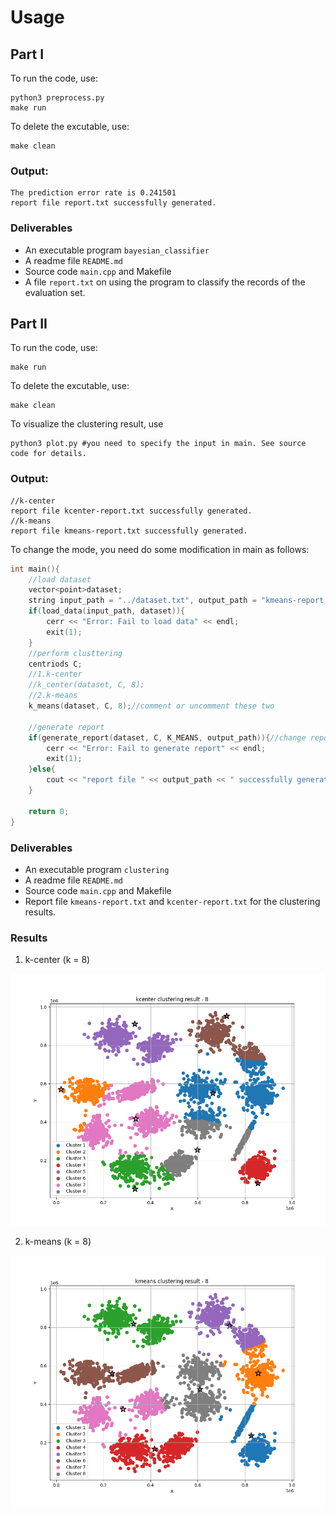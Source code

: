 # Usage

## Part I

To run the code, use:

```
python3 preprocess.py
make run
```

To delete the excutable, use:

```
make clean
```

### Output:

```
The prediction error rate is 0.241501
report file report.txt successfully generated.
```

### Deliverables

- An executable program `bayesian_classifier`
- A readme file `README.md`
- Source code `main.cpp` and Makefile
- A file `report.txt` on using the program to classify the records of the evaluation set.

## Part II

To run the code, use:

```
make run
```

To delete the excutable, use:

```
make clean
```

To visualize the clustering result, use

```
python3 plot.py #you need to specify the input in main. See source code for details.
```

### Output:

```
//k-center
report file kcenter-report.txt successfully generated.
//k-means
report file kmeans-report.txt successfully generated.
```

To change the mode, you need do some modification in main as follows:

```c++
int main(){
    //load dataset
    vector<point>dataset;
    string input_path = "../dataset.txt", output_path = "kmeans-report.txt";//output_path need modify
    if(load_data(input_path, dataset)){
        cerr << "Error: Fail to load data" << endl;
        exit(1);
    }
    //perform clusttering
    centriods C;
    //1.k-center
    //k_center(dataset, C, 8);
    //2.k-means
    k_means(dataset, C, 8);//comment or uncomment these two

    //generate report
    if(generate_report(dataset, C, K_MEANS, output_path)){//change report mode K_MEANS & K_CENTER
        cerr << "Error: Fail to generate report" << endl;
        exit(1);
    }else{
        cout << "report file " << output_path << " successfully generated." << endl;
    }

    return 0;
}
```

### Deliverables

- An executable program `clustering`
- A readme file `README.md`
- Source code `main.cpp` and Makefile
- Report file `kmeans-report.txt` and `kcenter-report.txt` for the clustering results.

### Results

1. k-center (k = 8)

![](part-2/src/result/kcenter/kcenter_clustering_8_clusters.png)



2. k-means (k = 8)

![](part-2/src/result/kmeans/kmeans_clustering_8_clusters.png)